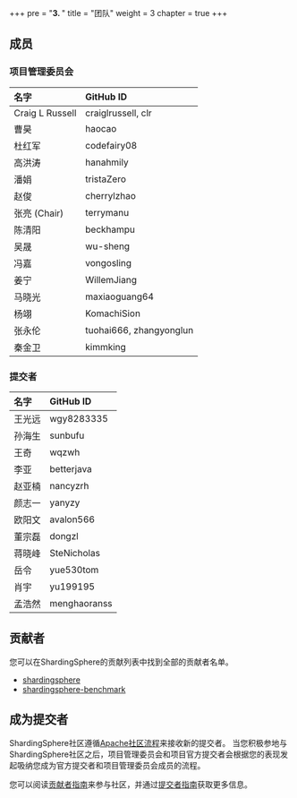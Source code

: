 +++
pre = "<b>3. </b>"
title = "团队"
weight = 3
chapter = true
+++

## 成员

### 项目管理委员会

| 名字            | GitHub ID              |
| :-------------- | :--------------------- |
| Craig L Russell | craiglrussell, clr     |
| 曹昊            | haocao                  |
| 杜红军          | codefairy08             |
| 高洪涛          | hanahmily               |
| 潘娟            | tristaZero              |
| 赵俊            | cherrylzhao             |
| 张亮 (Chair)    | terrymanu               |
| 陈清阳          | beckhampu               |
| 吴晟            | wu-sheng                |
| 冯嘉            | vongosling              |
| 姜宁            | WillemJiang             |
| 马晓光          | maxiaoguang64           |
| 杨翊            | KomachiSion             |
| 张永伦          | tuohai666, zhangyonglun |
| 秦金卫          | kimmking                |

### 提交者

| 名字   | GitHub ID   |
| :---- | :---------- |
| 王光远 | wgy8283335  |
| 孙海生 | sunbufu     |
| 王奇   | wqzwh       |
| 李亚   | betterjava  |
| 赵亚楠 | nancyzrh    |
| 颜志一 | yanyzy      |
| 欧阳文 | avalon566   |
| 董宗磊 | dongzl      |
| 蒋晓峰 | SteNicholas |
| 岳令   | yue530tom   |
| 肖宇   | yu199195    |
| 孟浩然 | menghaoranss|

## 贡献者

您可以在ShardingSphere的贡献列表中找到全部的贡献者名单。

- [shardingsphere](https://github.com/apache/shardingsphere/graphs/contributors)
- [shardingsphere-benchmark](https://github.com/apache/shardingsphere-benchmark)

## 成为提交者

ShardingSphere社区遵循[Apache社区流程](http://community.apache.org/newcommitter.html)来接收新的提交者。
当您积极参地与ShardingSphere社区之后，项目管理委员会和项目官方提交者会根据您的表现发起吸纳您成为官方提交者和项目管理委员会成员的流程。

您可以阅读[贡献者指南](/cn/contribute/contributor/)来参与社区，并通过[提交者指南](/cn/contribute/committer/)获取更多信息。
